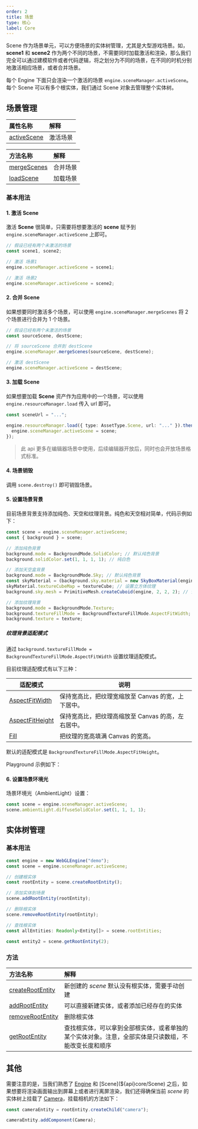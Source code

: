 ```yaml
---
order: 2
title: 场景
type: 核心
label: Core
---
```


Scene 作为场景单元，可以方便场景的实体树管理，尤其是大型游戏场景。如，**scene1** 和 **scene2** 作为两个不同的场景，不需要同时加载激活和渲染，那么我们完全可以通过建模软件或者代码逻辑，将之划分为不同的场景，在不同的时机分别地激活相应场景，或者合并场景。

每个 Engine 下面只会渲染一个激活的场景 `engine.sceneManager.activeScene`。每个 Scene 可以有多个根实体，我们通过 Scene 对象去管理整个实体树。

## 场景管理

| 属性名称                                           | 解释     |
| :------------------------------------------------- | :------- |
| [activeScene](${api}core/SceneManager#activeScene) | 激活场景 |

| 方法名称                                           | 解释     |
| :------------------------------------------------- | :------- |
| [mergeScenes](${api}core/SceneManager#mergeScenes) | 合并场景 |
| [loadScene](${api}core/SceneManager#loadScene)     | 加载场景 |

### 基本用法

#### 1. 激活 Scene

激活 **Scene** 很简单，只需要将想要激活的 **scene** 赋予到 `engine.sceneManager.activeScene` 上即可。

```typescript
// 假设已经有两个未激活的场景
const scene1, scene2;

// 激活 场景1
engine.sceneManager.activeScene = scene1;

// 激活 场景2
engine.sceneManager.activeScene = scene2;
```

#### 2. 合并 Scene

如果想要同时激活多个场景，可以使用 `engine.sceneManager.mergeScenes` 将 2 个场景进行合并为 1 个场景。

```typescript
// 假设已经有两个未激活的场景
const sourceScene, destScene;

// 将 sourceScene 合并到 destScene
engine.sceneManager.mergeScenes(sourceScene, destScene);

// 激活 destScene
engine.sceneManager.activeScene = destScene;
```

#### 3. 加载 Scene

如果想要加载 **Scene** 资产作为应用中的一个场景，可以使用 `engine.resourceManager.load` 传入 url 即可。

```typescript
const sceneUrl = "...";

engine.resourceManager.load({ type: AssetType.Scene, url: "..." }).then(scene=>{
  engine.sceneManager.activeScene = scene;
});

```

> 此 api 更多在编辑器场景中使用，后续编辑器开放后，同时也会开放场景格式标准。

#### 4. 场景销毁

调用 `scene.destroy()` 即可销毁场景。


#### 5. 设置场景背景

目前场景背景支持添加纯色、天空和纹理背景。纯色和天空相对简单，代码示例如下：

```typescript
const scene = engine.sceneManager.activeScene;
const { background } = scene;

// 添加纯色背景
background.mode = BackgroundMode.SolidColor; // 默认纯色背景
background.solidColor.set(1, 1, 1, 1); // 纯白色

// 添加天空盒背景
background.mode = BackgroundMode.Sky; // 默认纯色背景
const skyMaterial = (background.sky.material = new SkyBoxMaterial(engine)); // 添加天空盒材质
skyMaterial.textureCubeMap = textureCube; // 设置立方体纹理
background.sky.mesh = PrimitiveMesh.createCuboid(engine, 2, 2, 2); // 设置天空盒网格

// 添加纹理背景
background.mode = BackgroundMode.Texture;
background.textureFillMode = BackgroundTextureFillMode.AspectFitWidth;
background.texture = texture;
```

##### 纹理背景适配模式

通过 `background.textureFillMode = BackgroundTextureFillMode.AspectFitWidth` 设置纹理适配模式。

目前纹理适配模式有以下三种：

| 适配模式 | 说明 |
| --- | --- |
| [AspectFitWidth](${api}core/BackgroundTextureFillMode#AspectFitWidth) | 保持宽高比，把纹理宽缩放至 Canvas 的宽，上下居中。 |
| [AspectFitHeight](${api}core/BackgroundTextureFillMode#AspectFitHeight) | 保持宽高比，把纹理高缩放至 Canvas 的高，左右居中。 |
| [Fill](${api}core/BackgroundTextureFillMode#Fill) | 把纹理的宽高填满 Canvas 的宽高。 |

默认的适配模式是 `BackgroundTextureFillMode.AspectFitHeight`。

Playground 示例如下：

<playground src="background.ts"></playground>

#### 6. 设置场景环境光

场景环境光（AmbientLight）设置：

```typescript
const scene = engine.sceneManager.activeScene;
scene.ambientLight.diffuseSolidColor.set(1, 1, 1, 1);
```

## 实体树管理

### 基本用法

```typescript
const engine = new WebGLEngine("demo");
const scene = engine.sceneManager.activeScene;

// 创建根实体
const rootEntity = scene.createRootEntity();

// 添加实体到场景
scene.addRootEntity(rootEntity);

// 删除根实体
scene.removeRootEntity(rootEntity);

// 查找根实体
const allEntities: Readonly<Entity[]> = scene.rootEntities;

const entity2 = scene.getRootEntity(2);
```

### 方法

| 方法名称 | 解释 |
| :-- | :-- |
| [createRootEntity](${api}core/Scene#createRootEntity) | 新创建的 _scene_ 默认没有根实体，需要手动创建 |
| [addRootEntity](${api}core/Scene#addRootEntity) | 可以直接新建实体，或者添加已经存在的实体 |
| [removeRootEntity](${api}core/Scene#removeRootEntity) | 删除根实体 |
| [getRootEntity](${api}core/Scene#getRootEntity) | 查找根实体，可以拿到全部根实体，或者单独的某个实体对象。注意，全部实体是只读数组，不能改变长度和顺序 |

## 其他

需要注意的是，当我们熟悉了 [Engine](${api}core/Engine) 和 [Scene](${api}core/Scene) 之后，如果想要将渲染画面输出到屏幕上或者进行离屏渲染，我们还得确保当前 _scene_ 的实体树上挂载了 [Camera](${api}core/Camera)，挂载相机的方法如下：

```typescript
const cameraEntity = rootEntity.createChild("camera");

cameraEntity.addComponent(Camera);
```
